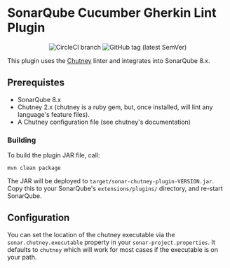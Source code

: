 SonarQube Cucumber Gherkin Lint Plugin
==========

<div align="center">

  ![CircleCI branch](https://img.shields.io/circleci/project/github/BillyRuffian/sonar-chutney-plugin/master.svg?style=flat-square)
  ![GitHub tag (latest SemVer)](https://img.shields.io/github/tag/BillyRuffian/sonar-chutney-plugin.svg?style=flat-square)

</div>

This plugin uses the [Chutney](https://billyruffian.github.io/chutney/) linter and integrates into SonarQube 8.x.

Prerequistes
--------

* SonarQube 8.x
* Chutney 2.x (chutney is a ruby gem, but, once installed, will lint any language's feature files).
* A Chutney configuration file (see chutney's documentation) 

### Building

To build the plugin JAR file, call:

```
mvn clean package
```

The JAR will be deployed to `target/sonar-chutney-plugin-VERSION.jar`. Copy this to your SonarQube's `extensions/plugins/` directory, and re-start SonarQube.

Configuration
---------

You can set the location of the chutney executable via the `sonar.chutney.executable` property in your `sonar-project.properties`. It defaults to `chutney` which will work for most cases if the executable is on your path. 

